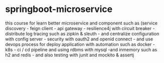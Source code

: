 # springboot-microservice
this course for learn better microservice and component such as (service discovery - feign client - api gateway - resilience4j with circuit breaker - distribute log tracing 
such as zipkin & sleuth - and centralize configuration with config server  - security with oauth2 and openid connect - and use devops process for deploy application with automation such as docker - k8s - ci / cd pipeline 
 and using rdbms with mysql -and inmemory such as h2 and redis - and also testing with junit and mockito & assertj
